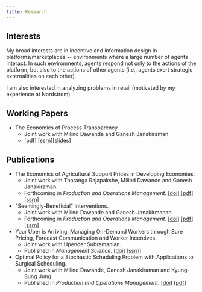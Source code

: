 ```yaml
---
title: Research
---
```


## Interests

My broad interests are in incentive and information design in platforms/marketplaces -- environments where a large number of agents interact. In such environments, agents respond not only to the actions of the platform, but also to the actions of other agents (i.e., agents exert strategic externalities on each other). 

I am also interested in analyzing problems in retail (motivated by my experience at Nordstrom). 


## Working Papers

* The Economics of Process Transparency. 
  * Joint work with Milind Dawande and Ganesh Janakiraman. 
  * [[pdf](/files/manuscripts/process-transparency-nonblind.pdf)] [[ssrn](https://papers.ssrn.com/sol3/papers.cfm?abstract_id=3715037)][[slides](/files/slides/process-transparency.pdf)]

## Publications

* The Economics of Agricultural Support Prices in Developing Economies. 
  * Joint work with Tharanga Rajapakshe, Milind Dawande and Ganesh Janakiraman. 
  * Forthcoming in *Production and Operations Management*. [[doi](https://onlinelibrary.wiley.com/doi/10.1111/poms.13416)] [[pdf](/files/manuscripts/gsp-nonblind.pdf)] [[ssrn](https://papers.ssrn.com/sol3/papers.cfm?abstract_id=3103334)]
* "Seemingly-Beneficial" Interventions.
  * Joint work with Milind Dawande and Ganesh Janakirmanan. 
  * Forthcoming in *Production and Operations Management*. [[doi](https://onlinelibrary.wiley.com/doi/abs/10.1111/poms.13457)] [[pdf](/files/manuscripts/Seemingly-Beneficial-Interventions-NonBlind.pdf)] [[ssrn](https://papers.ssrn.com/sol3/papers.cfm?abstract_id=3416634)]
* Your Uber is Arriving: Managing On-Demand Workers through Sure Pricing, Forecast Communication and Worker Incentives.
  * Joint work with Upender Subramanian. 
  * Published in *Management Science*. [[doi](https://pubsonline.informs.org/doi/10.1287/mnsc.2018.3050)] [[ssrn](https://papers.ssrn.com/sol3/papers.cfm?abstract_id=2895227)]
* Optimal Policy for a Stochastic Scheduling Problem with Applications to Surgical Scheduling.
  * Joint work with Milind Dawande, Ganesh Janakiraman and Kyung-Sung Jung. 
  * Published in *Production and Operations Management*.  [[doi](https://onlinelibrary.wiley.com/doi/abs/10.1111/poms.12538)] [[pdf](/files/manuscripts/scheduling-sset.pdf)]